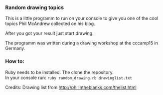 
### Random drawing topics
This is a little programm to run on your console to give you one of the cool topics Phil McAndrew collected on his blog.

After you got your result just start drawing.

The programm was written during a drawing workshop at the cccamp15 in Germany.

### How to:

Ruby needs to be installed. The clone the repository.  
In your console run:
```ruby random_drawing.rb drawinglist.txt```

Credits:
Drawing list from http://philintheblanks.com/thelist.html
